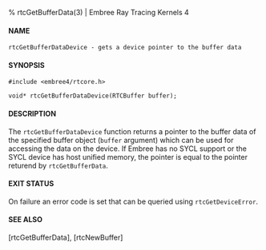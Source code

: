 % rtcGetBufferData(3) | Embree Ray Tracing Kernels 4

#### NAME

    rtcGetBufferDataDevice - gets a device pointer to the buffer data

#### SYNOPSIS

    #include <embree4/rtcore.h>

    void* rtcGetBufferDataDevice(RTCBuffer buffer);

#### DESCRIPTION

The `rtcGetBufferDataDevice` function returns a pointer to the buffer data
of the specified buffer object (`buffer` argument) which can be used for
accessing the data on the device. If Embree has no SYCL support or the SYCL 
device has host unified memory, the pointer is equal to the pointer returend 
by `rtcGetBufferData`.

#### EXIT STATUS

On failure an error code is set that can be queried using
`rtcGetDeviceError`.

#### SEE ALSO

[rtcGetBufferData], [rtcNewBuffer]
